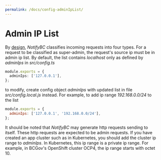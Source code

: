 ```yaml
---
permalink: /docs/config-adminIpList/
---
```


# Admin IP List

By [design](../overview/#architecture), _NotifyBC_ classifies incoming requests into four types. For a request to be classified as super-admin, the request's source ip must be in admin ip list. By default, the list contains _localhost_ only as defined by _adminIps_ in _src/config.ts_

```ts
module.exports = {
  adminIps: ['127.0.0.1'],
};
```

to modify, create config object _adminIps_ with updated list in file _src/config.local.js_ instead. For example, to add ip range _192.168.0.0/24_ to the list

```js
module.exports = {
  adminIps: ['127.0.0.1', '192.168.0.0/24'],
};
```

It should be noted that _NotifyBC_ may generate http requests sending to itself. These http requests are expected to be admin requests. If you have created an app cluster such as in Kubernetes, you should add the cluster ip range to _adminIps_. In Kubernetes, this ip range is a private ip range. For example, in BCGov's OpenShift cluster OCP4, the ip range starts with octet 10.
